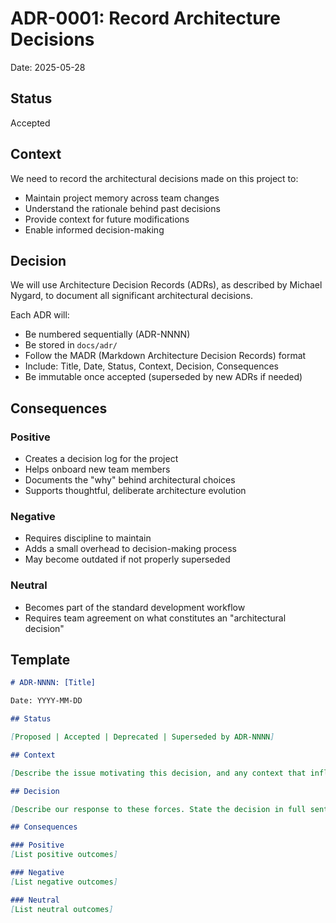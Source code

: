 # ADR-0001: Record Architecture Decisions

Date: 2025-05-28

## Status

Accepted

## Context

We need to record the architectural decisions made on this project to:

- Maintain project memory across team changes
- Understand the rationale behind past decisions
- Provide context for future modifications
- Enable informed decision-making

## Decision

We will use Architecture Decision Records (ADRs), as described by Michael Nygard, to document all significant architectural decisions.

Each ADR will:

- Be numbered sequentially (ADR-NNNN)
- Be stored in `docs/adr/`
- Follow the MADR (Markdown Architecture Decision Records) format
- Include: Title, Date, Status, Context, Decision, Consequences
- Be immutable once accepted (superseded by new ADRs if needed)

## Consequences

### Positive

- Creates a decision log for the project
- Helps onboard new team members
- Documents the "why" behind architectural choices
- Supports thoughtful, deliberate architecture evolution

### Negative

- Requires discipline to maintain
- Adds a small overhead to decision-making process
- May become outdated if not properly superseded

### Neutral

- Becomes part of the standard development workflow
- Requires team agreement on what constitutes an "architectural decision"

## Template

```markdown
# ADR-NNNN: [Title]

Date: YYYY-MM-DD

## Status

[Proposed | Accepted | Deprecated | Superseded by ADR-NNNN]

## Context

[Describe the issue motivating this decision, and any context that influences or constrains the decision.]

## Decision

[Describe our response to these forces. State the decision in full sentences, with active voice.]

## Consequences

### Positive
[List positive outcomes]

### Negative
[List negative outcomes]

### Neutral
[List neutral outcomes]
```
